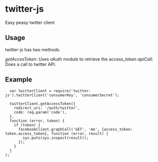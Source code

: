 # twitter-js

Easy peasy twitter client

## Usage

twitter-js has two methods.

*getAccesToken*: Uses oAuth module to retrieve the access_token
*apiCall*: Does a call to twitter API.

## Example

      var twitterClient = require('twitter-js').twitterClient('consumerKey', 'consumerSecret');

      twitterClient.getAccessToken({
        redirect_uri: '/auth/twitter',
        code: req.param('code'),
      },
      function (error, token) {
        if (token) {
          facebookClient.graphCall('GET', 'me', {access_token: token.access_token}, function (error, result) {
            sys.puts(sys.inspect(result));
          });
        }
      }
    );

